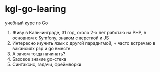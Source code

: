# kgl-go-learing
учебный курс по Go

1. Живу в Калининграде, 31 год, около 2-х лет работаю на PHP, в основном с Symfony, знаком с версткой и JS
2. Интересно изучить язык с другой парадигмой, + часто встречаю в вакансиях php и go вместе
3. А зачем тогда начинать?
4. Базовое знание go-стека
5. Синтаксис, задачи, фреймворки
